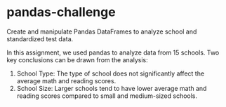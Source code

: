 # pandas-challenge
Create and manipulate Pandas DataFrames to analyze school and standardized test data.

In this assignment, we used pandas to analyze data from 15 schools.
Two key conclusions can be drawn from the analysis:
1.	School Type: The type of school does not significantly affect the average math and reading scores.
2.	School Size: Larger schools tend to have lower average math and reading scores compared to small and medium-sized schools.
